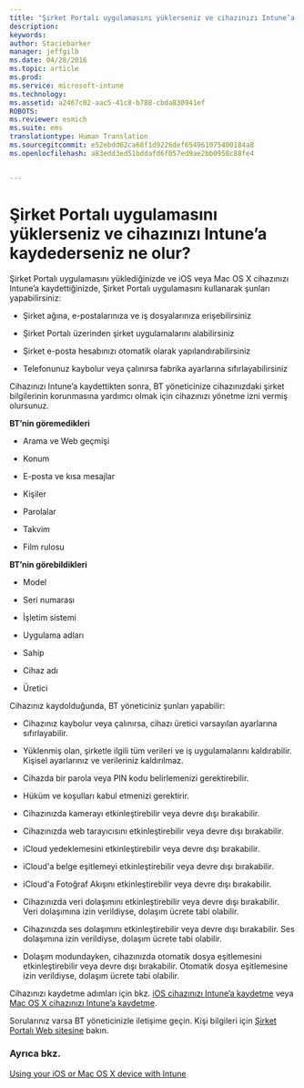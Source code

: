 ```yaml
---
title: "Şirket Portalı uygulamasını yüklerseniz ve cihazınızı Intune’a kaydederseniz ne olur? | Microsoft Intune"
description: 
keywords: 
author: Staciebarker
manager: jeffgilb
ms.date: 04/28/2016
ms.topic: article
ms.prod: 
ms.service: microsoft-intune
ms.technology: 
ms.assetid: a2467c02-aac5-41c8-b788-cbda830941ef
ROBOTS: 
ms.reviewer: esmich
ms.suite: ems
translationtype: Human Translation
ms.sourcegitcommit: e52ebdd62ca68f1d9226def654961075400184a8
ms.openlocfilehash: a83edd3ed51bddafd6f057ed9ae2bb0958c88fe4


---
```



# Şirket Portalı uygulamasını yüklerseniz ve cihazınızı Intune’a kaydederseniz ne olur?

Şirket Portalı uygulamasını yüklediğinizde ve iOS veya Mac OS X cihazınızı Intune’a kaydettiğinizde, Şirket Portalı uygulamasını kullanarak şunları yapabilirsiniz:

-   Şirket ağına, e-postalarınıza ve iş dosyalarınıza erişebilirsiniz

-   Şirket Portalı üzerinden şirket uygulamalarını alabilirsiniz

-   Şirket e-posta hesabınızı otomatik olarak yapılandırabilirsiniz

-   Telefonunuz kaybolur veya çalınırsa fabrika ayarlarına sıfırlayabilirsiniz

Cihazınızı Intune’a kaydettikten sonra, BT yöneticinize cihazınızdaki şirket bilgilerinin korunmasına yardımcı olmak için cihazınızı yönetme izni vermiş olursunuz.

**BT’nin göremedikleri**

-   Arama ve Web geçmişi

-   Konum

-   E-posta ve kısa mesajlar

-   Kişiler

-   Parolalar

-   Takvim

-   Film rulosu

**BT’nin görebildikleri**

-   Model

-   Seri numarası

-   İşletim sistemi

-   Uygulama adları

-   Sahip

-   Cihaz adı

-   Üretici

Cihazınız kaydolduğunda, BT yöneticiniz şunları yapabilir:

-   Cihazınız kaybolur veya çalınırsa, cihazı üretici varsayılan ayarlarına sıfırlayabilir.

-   Yüklenmiş olan, şirketle ilgili tüm verileri ve iş uygulamalarını kaldırabilir. Kişisel ayarlarınız ve verileriniz kaldırılmaz.

-   Cihazda bir parola veya PIN kodu belirlemenizi gerektirebilir.

-   Hüküm ve koşulları kabul etmenizi gerektirir.

-   Cihazınızda kamerayı etkinleştirebilir veya devre dışı bırakabilir.

-   Cihazınızda web tarayıcısını etkinleştirebilir veya devre dışı bırakabilir.

-   iCloud yedeklemesini etkinleştirebilir veya devre dışı bırakabilir.

-   iCloud'a belge eşitlemeyi etkinleştirebilir veya devre dışı bırakabilir.

-   iCloud'a Fotoğraf Akışını etkinleştirebilir veya devre dışı bırakabilir.

-   Cihazınızda veri dolaşımını etkinleştirebilir veya devre dışı bırakabilir. Veri dolaşımına izin verildiyse, dolaşım ücrete tabi olabilir.

-   Cihazınızda ses dolaşımını etkinleştirebilir veya devre dışı bırakabilir. Ses dolaşımına izin verildiyse, dolaşım ücrete tabi olabilir.

-   Dolaşım modundayken, cihazınızda otomatik dosya eşitlemesini etkinleştirebilir veya devre dışı bırakabilir. Otomatik dosya eşitlemesine izin verildiyse, dolaşım ücrete tabi olabilir.

Cihazınızı kaydetme adımları için bkz. [iOS cihazınızı Intune’a kaydetme](enroll-your-device-in-intune-ios.md) veya [Mac OS X cihazınızı Intune’a kaydetme](enroll-your-device-in-intune-mac-os-x.md).

Sorularınız varsa BT yöneticinizle iletişime geçin. Kişi bilgileri için [Şirket Portalı Web sitesine](http://portal.manage.microsoft.com) bakın.

### Ayrıca bkz.
[Using your iOS or Mac OS X device with Intune](using-your-ios-or-mac-os-x-device-with-intune.md)


<!--HONumber=Jun16_HO4-->


